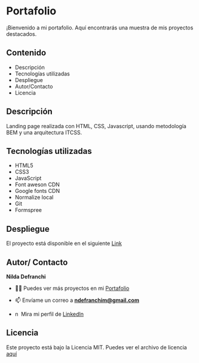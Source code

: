 # Portafolio

¡Bienvenido a mi portafolio. Aquí encontrarás una muestra de mis proyectos destacados.

## Contenido

- Descripción
- Tecnologías utilizadas
- Despliegue
- Autor/Contacto
- Licencia

## Descripción

Landing page realizada con HTML, CSS, Javascript, usando metodología BEM y una arquitectura ITCSS.

## Tecnologías utilizadas

- HTML5
- CSS3
- JavaScript
- Font aweson CDN
- Google fonts CDN
- Normalize local
- Git
- Formspree

## Despliegue

El proyecto está disponible en el siguiente [Link](https://nildadefranchi.com)

## Autor/ Contacto

**Nilda Defranchi**

- 👨‍💻 Puedes ver más proyectos en mi [Portafolio](https://nildadefranchi.com)

- 📫 Envíame un correo a **ndefranchim@gmail.com**

- <p><img align="left" src="https://raw.githubusercontent.com/rahuldkjain/github-profile-readme-generator/master/src/images/icons/Social/linked-in-alt.svg" alt="ndefranchi" height="15" width="15" style="margin-right: 1px;" />Mira mi perfil de <a href="https://www.linkedin.com/in/nildadefranchi/">LinkedIn</a>
</p>

## Licencia
Este proyecto está bajo la Licencia MIT. Puedes ver el archivo de licencia [aquí](https://www.mit.edu/search/?q=licence+mit#gsc.tab=0&gsc.q=licence%20mit&gsc.page=1.) 